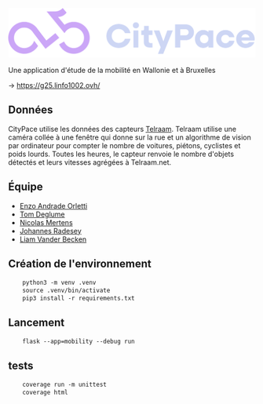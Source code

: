 <img src="docs/logo.svg">

Une application d'étude de la mobilité en Wallonie et à Bruxelles

→ https://g25.linfo1002.ovh/


## Données
CityPace utilise les données des capteurs [Telraam](https://telraam.net/en/what-is-telraam). Telraam utilise une caméra collée à une fenêtre qui donne sur la rue et un algorithme de vision par ordinateur pour compter le nombre de voitures, piétons, cyclistes et poids lourds. Toutes les heures, le capteur renvoie le nombre d'objets détectés et leurs vitesses agrégées à Telraam.net.

## Équipe
- [Enzo Andrade Orletti](https://g25.linfo1002.ovh/enzo)
- [Tom Deglume](https://g25.linfo1002.ovh/tom)
- [Nicolas Mertens](https://g25.linfo1002.ovh/nicolas)
- [Johannes Radesey](https://g25.linfo1002.ovh/johannes)
- [Liam Vander Becken](https://g25.linfo1002.ovh/liam)

## Création de l'environnement
```
    python3 -m venv .venv
    source .venv/bin/activate
    pip3 install -r requirements.txt
```

## Lancement
```
    flask --app=mobility --debug run
```
## tests
```
    coverage run -m unittest
    coverage html
```

